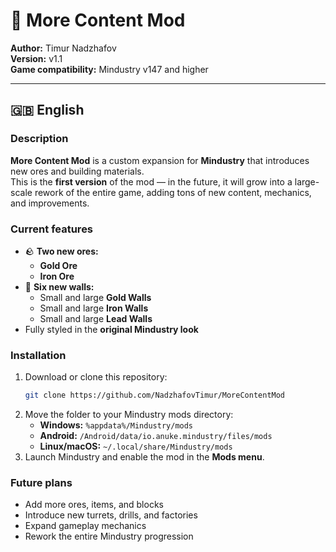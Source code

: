 # 🧱 More Content Mod

**Author:** Timur Nadzhafov  
**Version:** v1.1  
**Game compatibility:** Mindustry v147 and higher  

---

## 🇬🇧 English

### Description
**More Content Mod** is a custom expansion for **Mindustry** that introduces new ores and building materials.  
This is the **first version** of the mod — in the future, it will grow into a large-scale rework of the entire game, adding tons of new content, mechanics, and improvements.

### Current features
- 🪨 **Two new ores:**  
  - **Gold Ore**  
  - **Iron Ore**
- 🧱 **Six new walls:**  
  - Small and large **Gold Walls**  
  - Small and large **Iron Walls**  
  - Small and large **Lead Walls**
- Fully styled in the **original Mindustry look**

### Installation
1. Download or clone this repository:  
   ```bash
   git clone https://github.com/NadzhafovTimur/MoreContentMod
   ```
2. Move the folder to your Mindustry mods directory:
   - **Windows:** `%appdata%/Mindustry/mods`  
   - **Android:** `/Android/data/io.anuke.mindustry/files/mods`  
   - **Linux/macOS:** `~/.local/share/Mindustry/mods`
3. Launch Mindustry and enable the mod in the **Mods menu**.

### Future plans
- Add more ores, items, and blocks  
- Introduce new turrets, drills, and factories  
- Expand gameplay mechanics  
- Rework the entire Mindustry progression  
